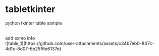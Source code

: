 # tabletkinter
python tkinter table sample
<br />


<br />
add exmo info
<br />
![table_1](https://github.com/user-attachments/assets/c34b7eb0-847c-4d1c-8d07-6e25f6e6137e)
